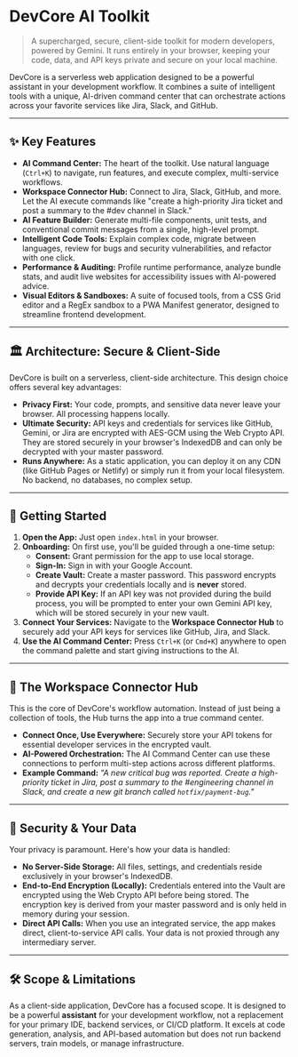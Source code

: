 # DevCore AI Toolkit

> A supercharged, secure, client-side toolkit for modern developers, powered by Gemini. It runs entirely in your browser, keeping your code, data, and API keys private and secure on your local machine.

DevCore is a serverless web application designed to be a powerful assistant in your development workflow. It combines a suite of intelligent tools with a unique, AI-driven command center that can orchestrate actions across your favorite services like Jira, Slack, and GitHub.

---

## ✨ Key Features

-   **AI Command Center:** The heart of the toolkit. Use natural language (`Ctrl+K`) to navigate, run features, and execute complex, multi-service workflows.
-   **Workspace Connector Hub:** Connect to Jira, Slack, GitHub, and more. Let the AI execute commands like "create a high-priority Jira ticket and post a summary to the #dev channel in Slack."
-   **AI Feature Builder:** Generate multi-file components, unit tests, and conventional commit messages from a single, high-level prompt.
-   **Intelligent Code Tools:** Explain complex code, migrate between languages, review for bugs and security vulnerabilities, and refactor with one click.
-   **Performance & Auditing:** Profile runtime performance, analyze bundle stats, and audit live websites for accessibility issues with AI-powered advice.
-   **Visual Editors & Sandboxes:** A suite of focused tools, from a CSS Grid editor and a RegEx sandbox to a PWA Manifest generator, designed to streamline frontend development.

---

## 🏛️ Architecture: Secure & Client-Side

DevCore is built on a serverless, client-side architecture. This design choice offers several key advantages:

-   **Privacy First:** Your code, prompts, and sensitive data never leave your browser. All processing happens locally.
-   **Ultimate Security:** API keys and credentials for services like GitHub, Gemini, or Jira are encrypted with AES-GCM using the Web Crypto API. They are stored securely in your browser's IndexedDB and can only be decrypted with your master password.
-   **Runs Anywhere:** As a static application, you can deploy it on any CDN (like GitHub Pages or Netlify) or simply run it from your local filesystem. No backend, no databases, no complex setup.

---

## 🚀 Getting Started

1.  **Open the App:** Just open `index.html` in your browser.
2.  **Onboarding:** On first use, you'll be guided through a one-time setup:
    -   **Consent:** Grant permission for the app to use local storage.
    -   **Sign-In:** Sign in with your Google Account.
    -   **Create Vault:** Create a master password. This password encrypts and decrypts your credentials locally and is **never** stored.
    -   **Provide API Key:** If an API key was not provided during the build process, you will be prompted to enter your own Gemini API key, which will be stored securely in your new vault.
3.  **Connect Your Services:** Navigate to the **Workspace Connector Hub** to securely add your API keys for services like GitHub, Jira, and Slack.
4.  **Use the AI Command Center:** Press `Ctrl+K` (or `Cmd+K`) anywhere to open the command palette and start giving instructions to the AI.

---

## 🔌 The Workspace Connector Hub

This is the core of DevCore's workflow automation. Instead of just being a collection of tools, the Hub turns the app into a true command center.

-   **Connect Once, Use Everywhere:** Securely store your API tokens for essential developer services in the encrypted vault.
-   **AI-Powered Orchestration:** The AI Command Center can use these connections to perform multi-step actions across different platforms.
-   **Example Command:** _"A new critical bug was reported. Create a high-priority ticket in Jira, post a summary to the #engineering channel in Slack, and create a new git branch called `hotfix/payment-bug`."_

---

## 🔐 Security & Your Data

Your privacy is paramount. Here's how your data is handled:

-   **No Server-Side Storage:** All files, settings, and credentials reside exclusively in your browser's IndexedDB.
-   **End-to-End Encryption (Locally):** Credentials entered into the Vault are encrypted using the Web Crypto API before being stored. The encryption key is derived from your master password and is only held in memory during your session.
-   **Direct API Calls:** When you use an integrated service, the app makes direct, client-to-service API calls. Your data is not proxied through any intermediary server.

---

## 🛠️ Scope & Limitations

As a client-side application, DevCore has a focused scope. It is designed to be a powerful **assistant** for your development workflow, not a replacement for your primary IDE, backend services, or CI/CD platform. It excels at code generation, analysis, and API-based automation but does not run backend servers, train models, or manage infrastructure.